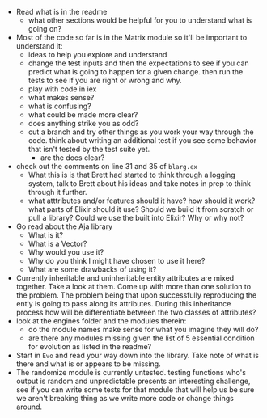 - Read what is in the readme
  - what other sections would be helpful for you to understand what is going on?
- Most of the code so far is in the Matrix module so it'll be important to understand it:
	- ideas to help you explore and understand
  	- change the test inputs and then the expectations to see if you can predict what is going to happen for a given change. then run the tests to see if you are right or wrong and why.
  	- play with code in iex
  - what makes sense?
  - what is confusing?
  - what could be made more clear?
  - does anything strike you as odd?
  - cut a branch and try other things as you work your way through the code. think about writing an additional test if you see some behavior that isn't tested by the test suite yet.
	- are the docs clear?
- check out the comments on line 31 and 35 of `blarg.ex`
  - What this is is that Brett had started to think through a logging system, talk to Brett about his ideas and take notes in prep to think through it further.
  - what atttributes and/or features should it have? how should it work? what parts of Elixir should it use? Should we build it from scratch or pull a library? Could we use the built into Elixir? Why or why not?
- Go read about the Aja library
  - What is it?
  - What is a Vector?
  - Why would you use it?
  - Why do you think I might have chosen to use it here?
  - What are some drawbacks of using it?
- Currently inheritable and uninheritable entity attributes are mixed together. Take a look at them. Come up with more than one solution to the problem. The problem being that upon successfully reproducing the entiy is going to pass along its attributes. During this inheritance process how will be differentiate between the two classes of attributes?
- look at the engines folder and the modules therein:
  - do the module names make sense for what you imagine they will do?
  - are there any modules missing given the list of 5 essential condition for evolution as listed in the readme?
- Start in `Evo` and read your way down into the library. Take note of what is there and what is or appears to be missing.
- The randomize module is currently untested. testing functions who's output is random and unpredictable presents an interesting challenge, see if you can write some tests for that module that will help us be sure we aren't breaking thing as we write more code or change things around.